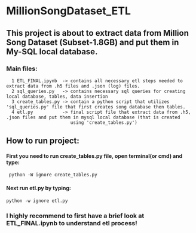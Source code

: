 # MillionSongDataset_ETL

## This project is about to extract data from Million Song Dataset (Subset-1.8GB) and put them in My-SQL local database.
### Main files:
      1 ETL_FINAL.ipynb  -> contains all necessary etl steps needed to extract data from .h5 files and .json (log) files.
      2 sql_queries.py   -> contains necessary sql queries for creating local database, tables, data insertion
      3 create_tables.py -> contain a python script that utilizes 'sql_queries.py' file that first creates song database then tables.
      4 etl.py           -> final script file that extract data from .h5, .json files and put them in mysql local database (that is created
                            using 'create_tables.py')

## How to run project:
#### First you need to run create_tables.py file, open terminal(or cmd) and type:
     python -W ignore create_tables.py
#### Next run etl.py by typing:
    python -w ignore etl.py

### I highly recommend to first have a brief look at ETL_FINAL.ipynb to understand etl process!
                            
